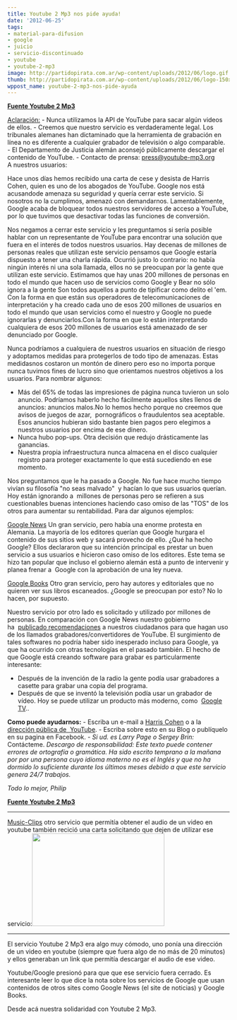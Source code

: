 ```yaml
---
title: Youtube 2 Mp3 nos pide ayuda!
date: '2012-06-25'
tags:
- material-para-difusion
- google
- juicio
- servicio-discontinuado
- youtube
- youtube-2-mp3
image: http://partidopirata.com.ar/wp-content/uploads/2012/06/logo.gif
thumb: http://partidopirata.com.ar/wp-content/uploads/2012/06/logo-150x59.gif
wppost_name: youtube-2-mp3-nos-pide-ayuda
---
```


<strong><a href="http://www.youtube-mp3.org/help-us#howto" target="_blank">Fuente Youtube 2 Mp3</a></strong>
<div><span style="text-decoration: underline;">Aclaración:</span>
- Nunca utilizamos la API de YouTube para sacar algún videos de ellos.
- Creemos que nuestro servicio es verdaderamente legal. Los tribunales alemanes han dictaminado que la herramienta de grabación en línea no es diferente a cualquier grabador de televisión o algo comparable.
- El Departamento de Justicia alemán aconsejó públicamente descargar el contenido de YouTube.
- Contacto de prensa: <a href="mailto:press@youtube-mp3.org">press@youtube-mp3.org</a></div>
A nuestros usuarios:

Hace unos días hemos recibido una carta de cese y desista de Harris Cohen, quien es uno de los abogados de YouTube. Google nos está acusandode amenaza su seguridad y quería cerrar este servicio. Si nosotros no la cumplimos, amenazó con demandarnos. Lamentablemente, Google acaba de bloquear todos nuestros servidores de acceso a YouTube, por lo que tuvimos que desactivar todas las funciones de conversión.

Nos negamos a cerrar este servicio y les preguntamos si sería posible hablar con un representante de YouTube para encontrar una solución que fuera en el interés de todos nuestros usuarios. Hay decenas de millones de personas reales que utilizan este servicio pensamos que Google estaría dispuesto a tener una charla rápida. Ocurrió justo lo contrario: no había ningún interés ni una sola llamada, ellos no se preocupan por la gente que utilizan este servicio. Estimamos que hay unas 200 millones de personas en todo el mundo que hacen uso de servicios como Google y Bear no sólo ignora a la gente Son todos aquellos a punto de tipificar como delito el 'em. Con la forma en que están sus operadores de telecomunicaciones de interpretación y ha creado cada uno de esos 200 millones de usuarios en todo el mundo que usan servicios como el nuestro y Google no puede ignorarlas y denunciarlos.Con la forma en que lo están interpretando cualquiera de esos 200 millones de usuarios está amenazado de ser denunciado por Google.

Nunca podríamos a cualquiera de nuestros usuarios en situación de riesgo y adoptamos medidas para protegerlos de todo tipo de amenazas. Estas medidasnos costaron un montón de dinero pero eso no importa porque nunca tuvimos fines de lucro sino que orientamos nuestros objetivos a los usuarios. Para nombrar algunos:
<ul>
	<li>Más del 65% de todas las impresiones de página nunca tuvieron un solo anuncio. Podríamos haberlo hecho fácilmente aquellos sites llenos de anuncios: anuncios malos.No lo hemos hecho porque no creemos que avisos de juegos de azar,  pornográficos o fraudulentos sea aceptable. Esos anuncios hubieran sido bastante bien pagos pero elegimos a nuestros usuarios por encima de ese dinero.</li>
	<li>Nunca hubo pop-ups. Otra decisión que redujo drásticamente las ganancias.</li>
	<li>Nuestra propia infraestructura nunca almacena en el disco cualquier registro para proteger exactamente lo que está sucediendo en ese momento.</li>
</ul>
Nos preguntamos que le ha pasado a Google. No fue hace mucho tiempo vivían su filosofía "no seas malvado"  y hacían lo que sus usuarios querían. Hoy están ignorando a  millones de personas pero se refieren a sus cuestionables buenas intenciones haciendo caso omiso de las "TOS" de los otros para aumentar su rentabilidad. Para dar algunos ejemplos:

<span style="text-decoration: underline;">Google News</span>
Un gran servicio, pero había una enorme protesta en Alemania. La mayoría de los editores querían que Google hurgara el contenido de sus sitios web y sacará provecho de ello. ¿Qué ha hecho Google? Ellos declararon que su intención principal es prestar un buen servicio a sus usuarios e hicieron caso omiso de los editores. Este tema se hizo tan popular que incluso el gobierno alemán está a punto de intervenir y planea frenar a  Google con la aprobación de una ley nueva.

<span style="text-decoration: underline;">Google Books</span>
Otro gran servicio, pero hay autores y editoriales que no quieren ver sus libros escaneados. ¿Google se preocupan por esto? No lo hacen, por supuesto.

Nuestro servicio por otro lado es solicitado y utilizado por millones de personas. En comparación con Google News nuestro gobierno ha  <a href="http://www.welt.de/wirtschaft/article13424260/Bei-Youtube-sind-Downloads-voellig-ungefaehrlich.html">publicado recomendaciones</a> a nuestros ciudadanos para que hagan uso de los llamados grabadores/convertidores de YouTube. El surgimiento de tales softwares no podría haber sido inesperado incluso para Google, ya que ha ocurrido con otras tecnologías en el pasado también. El hecho de que Google está creando software para grabar es particularmente interesante:
<ul>
	<li>Después de la invención de la radio la gente podía usar grabadores a casette para grabar una copia del programa.</li>
	<li>Después de que se inventó la televisión podía usar un grabador de vídeo. Hoy se puede utilizar un producto más moderno, como  <a href="http://www.google.com/tv/features.html">Google TV</a>..</li>
</ul>
<strong id="howto">Como puede ayudarnos:</strong>
- Escriba un e-mail a <a href="mailto:cohenh@google.com">Harris Cohen</a> o a la <a href="mailto:press@youtube.com">dirección pública de  YouTube</a>.
- Escriba sobre esto en su Blog o publíquelo en su pagina en Facebook.
- <em>Si ud. es Larry Page o Sergey Brin:</em> Contácteme.

<em>
Descargo de responsabilidad: Este texto puede contener errores de ortografía o gramática. Ha sido escrito temprano a la mañana por por una persona cuyo idioma materno no es el Inglés y que no ha dormido lo suficiente durante los últimos meses debido a que este servicio genera 24/7 trabajos.</em>

<em>Todo lo mejor,
Philip</em>

<strong><a href="http://www.youtube-mp3.org/help-us#howto" target="_blank">Fuente Youtube 2 Mp3</a></strong>

<hr />

<a href="http://www.music-clips.net/">Music-Clips</a> otro servicio que permitía obtener el audio de un video en youtube también recició una carta solicitando que dejen de utilizar ese servicio:<a href="http://partidopirata.com.ar/wp-content/uploads/2012/06/music-clips-youtube-mp3.jpg"><img class="aligncenter size-medium wp-image-4965" title="music-clips-youtube-mp3" src="http://partidopirata.com.ar/wp-content/uploads/2012/06/music-clips-youtube-mp3-300x210.jpg" alt="" width="300" height="210" /></a>

<hr />

El servicio Youtube 2 Mp3 era algo muy cómodo, uno ponía una dirección de un video en youtube (siempre que fuera algo de no más de 20 minutos) y ellos generaban un link que permitía descargar el audio de ese video.

Youtube/Google presionó para que que ese servicio fuera cerrado. Es interesante leer lo que dice la nota sobre los servicios de Google que usan contenidos de otros sites como Google News (el site de noticias) y Google Books.

Desde acá nuestra solidaridad con Youtube 2 Mp3.
